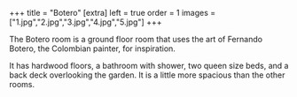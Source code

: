 +++
title = "Botero"
[extra]
left = true
order = 1
images = ["1.jpg","2.jpg","3.jpg","4.jpg","5.jpg"]
+++

The Botero room is a ground floor room that uses the art of Fernando Botero, the Colombian painter, for inspiration.

It has hardwood floors, a bathroom with shower, two queen size beds, and a back deck overlooking the garden. It is a little more spacious than the other rooms.
